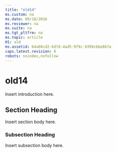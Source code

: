 ```yaml
---
title: "old14"
ms.custom: na
ms.date: 09/18/2016
ms.reviewer: na
ms.suite: na
ms.tgt_pltfrm: na
ms.topic: article
H1: old
ms.assetid: b4a68cd2-6d7d-4ad5-979c-9399cbbe867a
caps.latest.revision: 6
robots: noindex,nofollow
---
```

# old14
Insert introduction here.  
  
## Section Heading  
 Insert section body here.  
  
### Subsection Heading  
 Insert subsection body here.